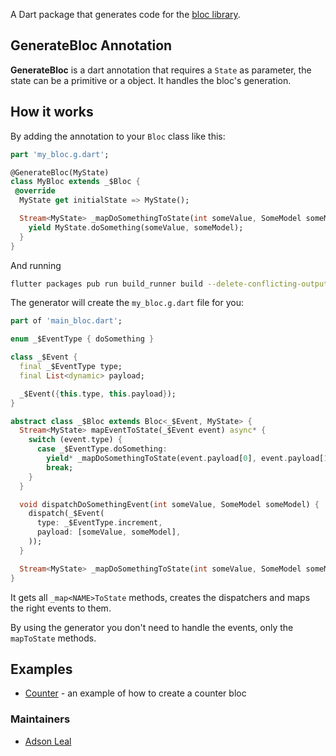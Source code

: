 A Dart package that generates code for the [bloc library](https://github.com/felangel/bloc).


## GenerateBloc Annotation

**GenerateBloc** is a dart annotation that requires a `State` as parameter, the state can be a primitive or a object. It handles the bloc's generation.

## How it works

By adding the annotation to your `Bloc` class like this:

```dart
part 'my_bloc.g.dart';

@GenerateBloc(MyState)
class MyBloc extends _$Bloc {
 @override
  MyState get initialState => MyState();

  Stream<MyState> _mapDoSomethingToState(int someValue, SomeModel someModel) async* {
    yield MyState.doSomething(someValue, someModel);
  }
}
```

And running
```bash
flutter packages pub run build_runner build --delete-conflicting-outputs
```

The generator will create the `my_bloc.g.dart` file for you:

```dart
part of 'main_bloc.dart';

enum _$EventType { doSomething }

class _$Event {
  final _$EventType type;
  final List<dynamic> payload;

  _$Event({this.type, this.payload});
}

abstract class _$Bloc extends Bloc<_$Event, MyState> {
  Stream<MyState> mapEventToState(_$Event event) async* {
    switch (event.type) {
      case _$EventType.doSomething:
        yield* _mapDoSomethingToState(event.payload[0], event.payload[1]);
        break;
    }
  }

  void dispatchDoSomethingEvent(int someValue, SomeModel someModel) {
    dispatch(_$Event(
      type: _$EventType.increment,
      payload: [someValue, someModel],
    ));
  }

  Stream<MyState> _mapDoSomethingToState(int someValue, SomeModel someModel);
}
```


It gets all `_map<NAME>ToState` methods, creates the dispatchers and maps the right events to them. 

By using the generator you don't need to handle the events, only the `mapToState` methods.

## Examples

- [Counter](https://github.com/adsonpleal/bloc-code-generator/tree/master/sample) - an example of how to create a counter bloc

### Maintainers

- [Adson Leal](https://github.com/adsonpleal)